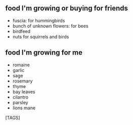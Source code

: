 
## food I'm growing or buying for friends

- fuscia: for hummingbirds
- bunch of unknown flowers: for bees
- birdfeed
- nuts for squirrels and birds

## food I'm growing for me

- romaine
- garlic
- sage
- rosemary
- thyme
- bay leaves
- cilantro
- parsley
- lions mane

[TAGS]
